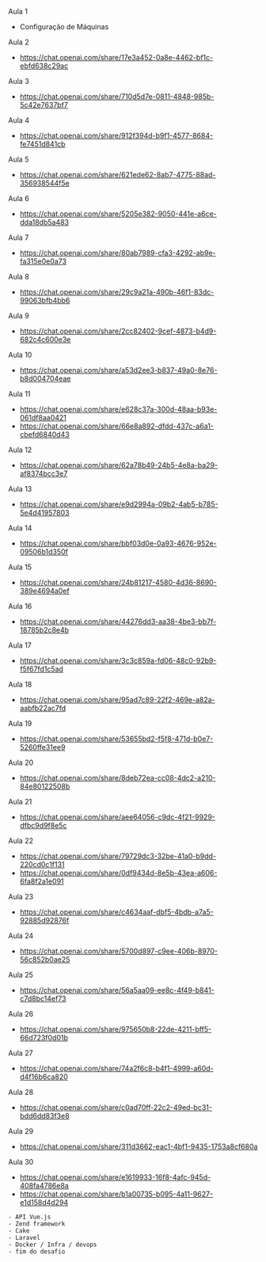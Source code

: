 Aula 1
- Configuração de Máquinas

Aula 2
-  https://chat.openai.com/share/17e3a452-0a8e-4462-bf1c-ebfd638c29ac

Aula 3
- https://chat.openai.com/share/710d5d7e-0811-4848-985b-5c42e7637bf7

Aula 4
- https://chat.openai.com/share/912f394d-b9f1-4577-8684-fe7451d841cb

Aula 5
- https://chat.openai.com/share/621ede62-8ab7-4775-88ad-356938544f5e

Aula 6
- https://chat.openai.com/share/5205e382-9050-441e-a6ce-dda18db5a483

Aula 7
- https://chat.openai.com/share/80ab7989-cfa3-4292-ab9e-fa315e0e0a73

Aula 8
- https://chat.openai.com/share/29c9a21a-490b-46f1-83dc-99063bfb4bb6

Aula 9
- https://chat.openai.com/share/2cc82402-9cef-4873-b4d9-682c4c600e3e

Aula 10
- https://chat.openai.com/share/a53d2ee3-b837-49a0-8e76-b8d004704eae

Aula 11
- https://chat.openai.com/share/e628c37a-300d-48aa-b93e-061df8aa0421
- https://chat.openai.com/share/66e8a892-dfdd-437c-a6a1-cbefd6840d43

Aula 12
- https://chat.openai.com/share/62a78b49-24b5-4e8a-ba29-af8374bcc3e7

Aula 13
- https://chat.openai.com/share/e9d2994a-09b2-4ab5-b785-5e4d41957803

Aula 14
- https://chat.openai.com/share/bbf03d0e-0a93-4676-952e-09506b1d350f

Aula 15
- https://chat.openai.com/share/24b81217-4580-4d36-8690-389e4694a0ef

Aula 16
- https://chat.openai.com/share/44276dd3-aa38-4be3-bb7f-18785b2c8e4b

Aula 17
- https://chat.openai.com/share/3c3c859a-fd06-48c0-92b9-f5f67fd1c5ad

Aula 18
- https://chat.openai.com/share/95ad7c89-22f2-469e-a82a-aabfb22ac7fd

Aula 19
- https://chat.openai.com/share/53655bd2-f5f8-471d-b0e7-5260ffe31ee9

Aula 20
- https://chat.openai.com/share/8deb72ea-cc08-4dc2-a210-84e80122508b

Aula 21
- https://chat.openai.com/share/aee64056-c9dc-4f21-9929-dfbc9d9f8e5c

Aula 22
- https://chat.openai.com/share/79729dc3-32be-41a0-b9dd-220cd0c1f131
- https://chat.openai.com/share/0df9434d-8e5b-43ea-a606-6fa8f2a1e091

Aula 23
- https://chat.openai.com/share/c4634aaf-dbf5-4bdb-a7a5-92885d92876f

Aula 24
- https://chat.openai.com/share/5700d897-c9ee-406b-8970-56c852b0ae25

Aula 25
- https://chat.openai.com/share/56a5aa09-ee8c-4f49-b841-c7d8bc14ef73

Aula 26
- https://chat.openai.com/share/975650b8-22de-4211-bff5-66d723f0d01b

Aula 27
- https://chat.openai.com/share/74a2f6c8-b4f1-4999-a60d-d4f16b6ca820

Aula 28
- https://chat.openai.com/share/c0ad70ff-22c2-49ed-bc31-bdd6dd83f3e8

Aula 29
- https://chat.openai.com/share/311d3662-eac1-4bf1-9435-1753a8cf680a

Aula 30
- https://chat.openai.com/share/e1619933-16f8-4afc-945d-408fa4786e8a
- https://chat.openai.com/share/b1a00735-b095-4a11-9627-e1d158d4d294

```shell
- API Vue.js
- Zend framework
- Cake
- Laravel
- Docker / Infra / devops
- fim do desafio
```

